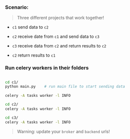 ### Scenario:

> Three different projects that work together! 

- `c1` send data to `c2`

- `c2` receive date from `c1` and send data to `c3`

- `c3` receive data from `c2` and return results to `c2`

- `c2` return results to `c1`

### Run celery workers in their folders

```bash

cd c1/
python main.py    # run main file to start sending data
    
celery -A tasks worker -l INFO

cd c2/
celery -A tasks worker -l INFO

cd c3/
celery -A tasks worker -l INFO
```

> Warning: update your `broker` and `backend` urls!
